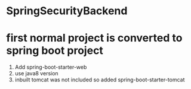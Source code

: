 # SpringSecurityBackend

# first normal project is converted to spring boot project
1. Add spring-boot-starter-web
2. use java8 version
3. inbuilt tomcat was not included so added spring-boot-starter-tomcat

